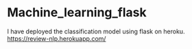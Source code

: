 # Machine_learning_flask

I have deployed the classification model using flask on heroku.
https://review-nlp.herokuapp.com/ 

